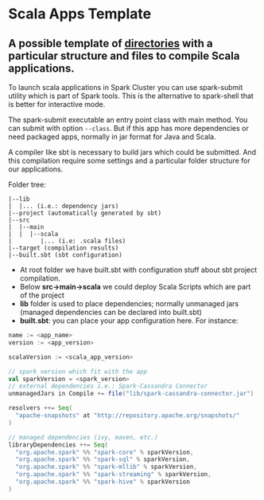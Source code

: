 # Scala Apps Template

## A possible template of [directories](http://www.scala-sbt.org/1.x/docs/Directories.html) with a particular structure and files to compile Scala applications. 

To launch scala applications in Spark Cluster you can use spark-submit utility which is part of Spark tools. This is the alternative to spark-shell that is better for interactive mode.

The spark-submit executable an entry point class with main method. You can submit with option `--class`. But if this app has more dependencies or need packaged apps, normally in jar format for Java and Scala.

A compiler like sbt is necessary to build jars which could be submitted. And this compilation require some settings and a particular folder structure for our applications.

Folder tree:
```
|--lib
|  |... (i.e.: dependency jars)   
|--project (automatically generated by sbt)
|--src
|  |--main
|  |  |--scala
|        |... (i.e: .scala files)
|--target (compilation results)
|--built.sbt (sbt configuration)
```

- At root folder we have built.sbt with configuration stuff about sbt project compilation.
- Below **src->main->scala** we could deploy Scala Scripts which are part of the project
- **lib** folder is used to place dependencies; normally unmanaged jars (managed dependencies can be declared into built.sbt)
- **built.sbt**: you can place your app configuration here. For instance:
```scala
name := <app_name>
version := <app_version>

scalaVersion := <scala_app_version>

// spark version which fit with the app
val sparkVersion = <spark_version>
// external dependencies i.e.: Spark-Cassandra Connector
unmanagedJars in Compile += file("lib/spark-cassandra-connector.jar")

resolvers ++= Seq(
  "apache-snapshots" at "http://repository.apache.org/snapshots/"
)

// managed dependencies (ivy, maven, etc.)
libraryDependencies ++= Seq(
  "org.apache.spark" %% "spark-core" % sparkVersion,
  "org.apache.spark" %% "spark-sql" % sparkVersion,
  "org.apache.spark" %% "spark-mllib" % sparkVersion,
  "org.apache.spark" %% "spark-streaming" % sparkVersion,
  "org.apache.spark" %% "spark-hive" % sparkVersion
)
```
